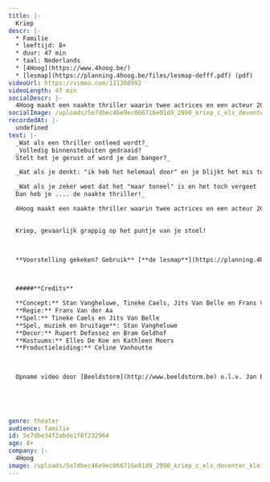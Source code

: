 ```yaml
---
title: |-
  Kriep
descr: |-
  * Familie
  * leeftijd: 8+
  * duur: 47 min
  * taal: Nederlands
  * [4Hoog](https://www.4hoog.be/)
  * [lesmap](https://planning.4hoog.be/files/lesmap-defff.pdf) (pdf)
videoUrl: https://vimeo.com/111308992
videoLength: 47 min
socialDescr: |-
  4Hoog maakt een naakte thriller waarin twee actrices en een acteur 20 rollen op zich nemen. Waar was wie, wanneer en waarom? Vreemde geluiden, akelige plaatsen, nare figuren.Kriep, gevaarlijk grappig op het puntje van je stoel
socialImage: /uploads/5e7dbec46e9ec066716e01d9_2990_kriep_c_els_deventer_klein_4.jpg
recordedAt: |-
  undefined
text: |-
  _Wat als een thriller ontleed wordt?_
  _Volledig binnenstebuiten gedraaid?
  Stelt het je gerust of word je dan banger?_

  _Wat als je denkt: "ik heb het helemaal door" en je blijkt het mis te hebben? Wat als je het in je broek doet en je weet dat dat nergens goed voor is?_

  _Wat als je zeker weet dat het "maar toneel" is en het toch vergeet ...
  Dan heb je .... de naakte thriller!_

  4Hoog maakt een naakte thriller waarin twee actrices en een acteur 20 rollen op zich nemen. Waar was wie, wanneer en waarom? Vreemde geluiden, akelige plaatsen, nare figuren.

  ‍
  Kriep, gevaarlijk grappig op het puntje van je stoel!

  ‍

  **Voorstelling gekeken? Gebruik** [**de lesmap**](https://planning.4hoog.be/files/lesmap-defff.pdf) **voor nog meer plezier.**

  ‍

  #####**Credits**

  **Concept:** Stan Vangheluwe, Tineke Caels, Jits Van Belle en Frans Van der Aa
  **Regie:** Frans Van der Aa
  **Spel:** Tineke Caels en Jits Van Belle
  **Spel, muziek en bruitage**: Stan Vangheluwe
  **Decor:** Rupert Defossez en Bram Geldhof  
  **Kostuums:** Elles De Koe en Kathleen Moers
  **Productieleiding:** Celine Vanhoutte

  ‍

  Opname video door [Beeldstorm](http://www.beeldstorm.be) o.l.v. Jan Bosteels  

  
  

  ‍
genre: theater
audience: familie
id: 5e7dbe34f2abde1f8f232964
age: 8+
company: |-
  4Hoog
image: /uploads/5e7dbec46e9ec066716e01d9_2990_kriep_c_els_deventer_klein_4.jpg
---
```


